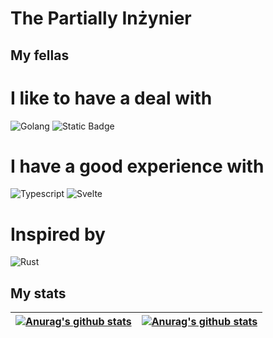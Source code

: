 # The Partially Inżynier

## My fellas

# I like to have a deal with
<img alt="Golang" src="https://img.shields.io/badge/golang-21262d?style=for-the-badge&logo=go"> <img alt="Static Badge" src="https://img.shields.io/badge/postgres-21262d?style=for-the-badge&logo=Postgresql">

# I have a good experience with
<img alt="Typescript" src="https://img.shields.io/badge/typescript-21262d?style=for-the-badge&logo=typescript"> <img
  alt="Svelte"
  src="https://img.shields.io/badge/svelte-21262d?style=for-the-badge&logo=svelte"
/>

# Inspired by
<img
  alt="Rust"
  src="https://img.shields.io/badge/rust-21262d?style=for-the-badge&logo=rust"
/>

## My stats

| <a href="https://github.com/anuraghazra/github-readme-stats"><img align="center" src="https://github-readme-stats.vercel.app/api?username=MarkSmersh&show_icons=true&theme=midnight-purple&hide_border=true&bg_color=21262d" alt="Anurag's github stats" /></a> | <a href="https://github.com/anuraghazra/github-readme-stats"><img align="center" src="https://github-readme-stats.vercel.app/api/top-langs/?username=MarkSmersh&langs_count=8&layout=compact&bg_color=21262d&hide_border=true&text_color=ffffff&title_color=8941de" alt="Anurag's github stats" /></a> |
| ------------- | ------------- |
